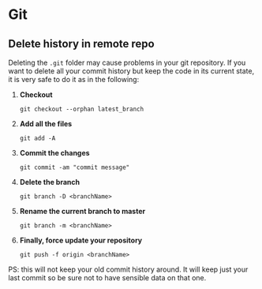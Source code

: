 # Git

## Delete history in remote repo

Deleting the `.git` folder may cause problems in your git repository. If you want to delete all your commit history but keep the code in its current state, it is very safe to do it as in the following:

1. **Checkout**

   `git checkout --orphan latest_branch`

2. **Add all the files**

   `git add -A`

3. **Commit the changes**

   `git commit -am "commit message"`

4. **Delete the branch**

   `git branch -D <branchName>`

5. **Rename the current branch to master**

   `git branch -m <branchName>`

6. **Finally, force update your repository**

   `git push -f origin <branchName>`

PS: this will not keep your old commit history around. It will keep just your last commit so be sure not to have sensible data on that one.

